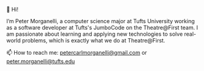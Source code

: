 👋 Hi!

I’m Peter Morganelli, a computer science major at Tufts University working as a software developer at Tufts's JumboCode on the Theatre@First team. I am passionate about learning and applying new technologies to solve real-world problems, which is exactly what we do at Theatre@First.

📫 How to reach me:
petercarlmorganelli@gmail.com
or
peter.morganelli@tufts.edu

<!---
pmorganelli/pmorganelli is a ✨ special ✨ repository because its `README.md` (this file) appears on your GitHub profile.
You can click the Preview link to take a look at your changes.
--->
